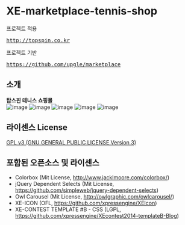 # XE-marketplace-tennis-shop

프로젝트 적용
<pre><a href="http://topspin.co.kr">http://topspin.co.kr</a></pre>

프로젝트 기반
<pre><a href="https://github.com/upgle/marketplace">https://github.com/upgle/marketplace</a></pre>

## 소개
**탑스핀 테니스 쇼핑몰**<br>
![image](https://user-images.githubusercontent.com/8678595/72257719-a3fffb80-364f-11ea-8755-911a34765d64.png)
![image](https://user-images.githubusercontent.com/8678595/72257782-cabe3200-364f-11ea-882c-f399c0d8f0c1.png)
![image](https://user-images.githubusercontent.com/8678595/72257739-b5e19e80-364f-11ea-83fb-197654a070ac.png)
![image](https://user-images.githubusercontent.com/8678595/72257877-0c4edd00-3650-11ea-80a9-773362c17dfc.png)
![image](https://user-images.githubusercontent.com/8678595/72257915-212b7080-3650-11ea-8ea8-582aaddbc089.png)

<h2>라이센스 License</h2>
<p><a href="https://github.com/jungh0/XE-marketplace-tennis-shop/blob/master/LICENSE">GPL v3 (GNU GENERAL PUBLIC LICENSE Version 3)</a></p>
<h2>포함된 오픈소스 및 라이센스</h2>

<ul>
<li>Colorbox (Mit License, <a href="http://www.jacklmoore.com/colorbox/" rel="nofollow">http://www.jacklmoore.com/colorbox/</a>)</li>
<li>jQuery Dependent Selects (Mit License, <a href="https://github.com/simpleweb/jquery-dependent-selects">https://github.com/simpleweb/jquery-dependent-selects</a>)</li>
<li>Owl Carousel (Mit License, <a href="http://owlgraphic.com/owlcarousel/" rel="nofollow">http://owlgraphic.com/owlcarousel/</a>)</li>
<li>XE-ICON (OFL, <a href="https://github.com/xpressengine/XEIcon">https://github.com/xpressengine/XEIcon</a>)</li>
<li>XE-CONTEST TEMPLATE #B - CSS (LGPL, <a href="https://github.com/xpressengine/XEcontest2014-templateB-Blog">https://github.com/xpressengine/XEcontest2014-templateB-Blog</a>)</li>
</ul>
